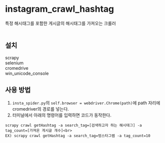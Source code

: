 # instagram_crawl_hashtag
특정 해시태그를 포함한 게시글의 해시태그를 가져오는 크롤러<br><br>

설치
----------
scrapy <br>
selenium <br>
cromedrive <br>
win_unicode_console <br>

사용 방법
----------
1. `insta_spider.py`의 `self.browser = webdriver.Chrome(path)`에 path 자리에 cromedriver의 경로를 넣는다.  
2. 터미널에서 아래의 명령어를 입력하면 코드가 동작한다.
```
scrapy crawl getHashtag -a search_tag=[검색하고자 하는 해시태그] -a tag_count=[가져온 게시글 개수]<br>
EX) scrapy crawl getHashtag -a search_tag=멍스타그램 -a tag_count=10
```    
